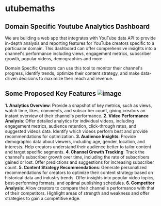 # utubemaths
## Domain Specific Youtube Analytics Dashboard 

We are building a web app that integrates with YouTube data API to provide in-depth analysis and reporting features for YouTube creators specific to a particualar domain. This dashboard can offer comprehensive insights into a channel's performance including views, engagement metrics, subscriber growth, popular videos, demographics and more.

Domain Specific Creators can use this tool to monitor their channel's progress, identify trends, optimize their content strategy, and make data-driven decisions to maximize their reach and revenue.

## Some Proposed Key Features ![image](https://github.com/puneetarora2000/utubemaths/assets/98385813/2da9ff06-bf45-49a6-bbad-007f3579c124)

**1.	Analytics Overview**: Provide a snapshot of key metrics, such as views, watch time, likes, comments, and subscriber count, giving creators an instant overview of their channel's performance.
**2.	Video Performance Analysis**: Offer detailed analytics for individual videos, including engagement metrics, audience retention, click-through rates, and suggested videos data. Identify which videos perform best and provide recommendations for optimization.
**3.	Audience Insights**: Provide demographic data about viewers, including age, gender, location, and interests. Help creators understand their audience better to tailor content and target specific segments.
**4.	Channel Growth Tracking**: Track the channel's subscriber growth over time, including the rate of subscribers gained or lost. Offer predictions and suggestions for increasing subscriber count.
**5.	Content Strategy Recommendations**: Generate personalized recommendations for creators to optimize their content strategy based on historical data and industry trends. Offer insights into popular video topics, best-performing formats, and optimal publishing schedules.
**6.	Competitor Analysis**: Allow creators to compare their channel's performance with that of their competitors. Highlight areas of strength and weakness and offer strategies to gain a competitive edge.
